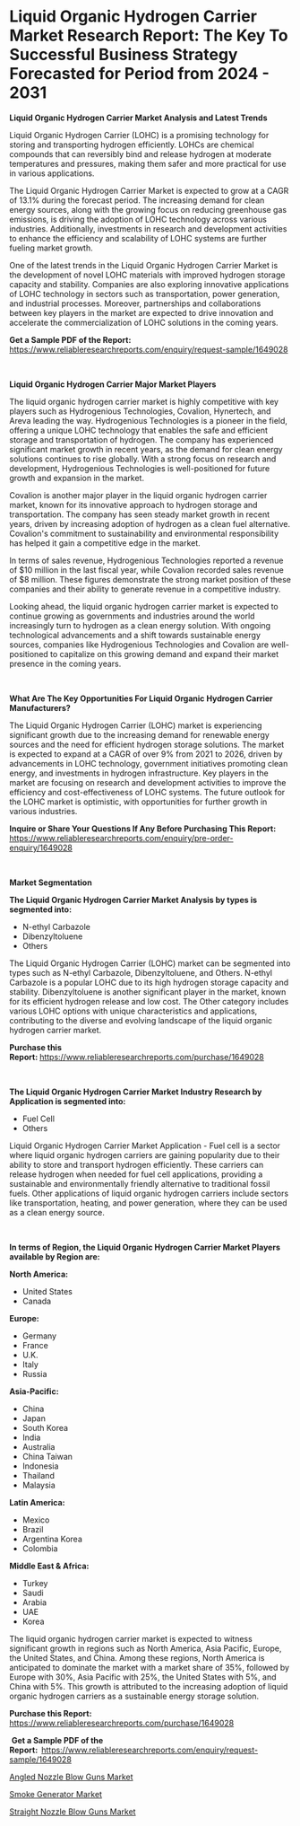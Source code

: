 <p><h1>Liquid Organic Hydrogen Carrier Market Research Report: The Key To Successful Business Strategy Forecasted for Period from 2024 - 2031</h1></p><p><strong>Liquid Organic Hydrogen Carrier Market Analysis and Latest Trends</strong></p>
<p><p>Liquid Organic Hydrogen Carrier (LOHC) is a promising technology for storing and transporting hydrogen efficiently. LOHCs are chemical compounds that can reversibly bind and release hydrogen at moderate temperatures and pressures, making them safer and more practical for use in various applications.</p><p>The Liquid Organic Hydrogen Carrier Market is expected to grow at a CAGR of 13.1% during the forecast period. The increasing demand for clean energy sources, along with the growing focus on reducing greenhouse gas emissions, is driving the adoption of LOHC technology across various industries. Additionally, investments in research and development activities to enhance the efficiency and scalability of LOHC systems are further fueling market growth.</p><p>One of the latest trends in the Liquid Organic Hydrogen Carrier Market is the development of novel LOHC materials with improved hydrogen storage capacity and stability. Companies are also exploring innovative applications of LOHC technology in sectors such as transportation, power generation, and industrial processes. Moreover, partnerships and collaborations between key players in the market are expected to drive innovation and accelerate the commercialization of LOHC solutions in the coming years.</p></p>
<p><strong>Get a Sample PDF of the Report:&nbsp;</strong> <a href="https://www.reliableresearchreports.com/enquiry/request-sample/1649028">https://www.reliableresearchreports.com/enquiry/request-sample/1649028</a></p>
<p>&nbsp;</p>
<p><strong>Liquid Organic Hydrogen Carrier Major Market Players</strong></p>
<p><p>The liquid organic hydrogen carrier market is highly competitive with key players such as Hydrogenious Technologies, Covalion, Hynertech, and Areva leading the way. Hydrogenious Technologies is a pioneer in the field, offering a unique LOHC technology that enables the safe and efficient storage and transportation of hydrogen. The company has experienced significant market growth in recent years, as the demand for clean energy solutions continues to rise globally. With a strong focus on research and development, Hydrogenious Technologies is well-positioned for future growth and expansion in the market.</p><p>Covalion is another major player in the liquid organic hydrogen carrier market, known for its innovative approach to hydrogen storage and transportation. The company has seen steady market growth in recent years, driven by increasing adoption of hydrogen as a clean fuel alternative. Covalion's commitment to sustainability and environmental responsibility has helped it gain a competitive edge in the market.</p><p>In terms of sales revenue, Hydrogenious Technologies reported a revenue of $10 million in the last fiscal year, while Covalion recorded sales revenue of $8 million. These figures demonstrate the strong market position of these companies and their ability to generate revenue in a competitive industry.</p><p>Looking ahead, the liquid organic hydrogen carrier market is expected to continue growing as governments and industries around the world increasingly turn to hydrogen as a clean energy solution. With ongoing technological advancements and a shift towards sustainable energy sources, companies like Hydrogenious Technologies and Covalion are well-positioned to capitalize on this growing demand and expand their market presence in the coming years.</p></p>
<p>&nbsp;</p>
<p><strong>What Are The Key Opportunities For Liquid Organic Hydrogen Carrier Manufacturers?</strong></p>
<p><p>The Liquid Organic Hydrogen Carrier (LOHC) market is experiencing significant growth due to the increasing demand for renewable energy sources and the need for efficient hydrogen storage solutions. The market is expected to expand at a CAGR of over 9% from 2021 to 2026, driven by advancements in LOHC technology, government initiatives promoting clean energy, and investments in hydrogen infrastructure. Key players in the market are focusing on research and development activities to improve the efficiency and cost-effectiveness of LOHC systems. The future outlook for the LOHC market is optimistic, with opportunities for further growth in various industries.</p></p>
<p><strong>Inquire or Share Your Questions If Any Before Purchasing This Report:</strong> <a href="https://www.reliableresearchreports.com/enquiry/pre-order-enquiry/1649028">https://www.reliableresearchreports.com/enquiry/pre-order-enquiry/1649028</a></p>
<p>&nbsp;</p>
<p><strong>Market Segmentation</strong></p>
<p><strong>The Liquid Organic Hydrogen Carrier Market Analysis by types is segmented into:</strong></p>
<p><ul><li>N-ethyl Carbazole</li><li>Dibenzyltoluene</li><li>Others</li></ul></p>
<p><p>The Liquid Organic Hydrogen Carrier (LOHC) market can be segmented into types such as N-ethyl Carbazole, Dibenzyltoluene, and Others. N-ethyl Carbazole is a popular LOHC due to its high hydrogen storage capacity and stability. Dibenzyltoluene is another significant player in the market, known for its efficient hydrogen release and low cost. The Other category includes various LOHC options with unique characteristics and applications, contributing to the diverse and evolving landscape of the liquid organic hydrogen carrier market.</p></p>
<p><strong>Purchase this Report:&nbsp;</strong><a href="https://www.reliableresearchreports.com/purchase/1649028">https://www.reliableresearchreports.com/purchase/1649028</a></p>
<p>&nbsp;</p>
<p><strong>The Liquid Organic Hydrogen Carrier Market Industry Research by Application is segmented into:</strong></p>
<p><ul><li>Fuel Cell</li><li>Others</li></ul></p>
<p><p>Liquid Organic Hydrogen Carrier Market Application - Fuel cell is a sector where liquid organic hydrogen carriers are gaining popularity due to their ability to store and transport hydrogen efficiently. These carriers can release hydrogen when needed for fuel cell applications, providing a sustainable and environmentally friendly alternative to traditional fossil fuels. Other applications of liquid organic hydrogen carriers include sectors like transportation, heating, and power generation, where they can be used as a clean energy source.</p></p>
<p>&nbsp;</p>
<p><strong>In terms of Region, the Liquid Organic Hydrogen Carrier Market Players available by Region are:</strong></p>
<p>
    <p> <strong> North America: </strong>
        <ul>
            <li>United States</li>
            <li>Canada</li>
        </ul>
        </p> 
    <p> <strong> Europe: </strong>
        <ul>
            <li>Germany</li>
            <li>France</li>
            <li>U.K.</li>
            <li>Italy</li>
            <li>Russia</li>
        </ul>
        </p> 
    <p> <strong> Asia-Pacific: </strong>
        <ul>
            <li>China</li>
            <li>Japan</li>
            <li>South Korea</li>
            <li>India</li>
            <li>Australia</li>
            <li>China Taiwan</li>
            <li>Indonesia</li>
            <li>Thailand</li>
            <li>Malaysia</li>
        </ul>
        </p> 
    <p> <strong> Latin America: </strong>
        <ul>
            <li>Mexico</li>
            <li>Brazil</li>
            <li>Argentina Korea</li>
            <li>Colombia</li>
        </ul>
        </p> 
    <p> <strong> Middle East & Africa: </strong>
        <ul>
            <li>Turkey</li>
            <li>Saudi</li>
            <li>Arabia</li>
            <li>UAE</li>
            <li>Korea</li>
        </ul>
    </p>
    </p>
<p><p>The liquid organic hydrogen carrier market is expected to witness significant growth in regions such as North America, Asia Pacific, Europe, the United States, and China. Among these regions, North America is anticipated to dominate the market with a market share of 35%, followed by Europe with 30%, Asia Pacific with 25%, the United States with 5%, and China with 5%. This growth is attributed to the increasing adoption of liquid organic hydrogen carriers as a sustainable energy storage solution.</p></p>
<p><strong>Purchase this Report: </strong><a href="https://www.reliableresearchreports.com/purchase/1649028">https://www.reliableresearchreports.com/purchase/1649028</a></p>
<p>&nbsp;<strong>Get a Sample PDF of the Report:&nbsp;&nbsp;</strong><a href="https://www.reliableresearchreports.com/enquiry/request-sample/1649028">https://www.reliableresearchreports.com/enquiry/request-sample/1649028</a></p>
<p><strong></strong></p>
<p><p><a href="https://view.publitas.com/reportprime-1/angled-nozzle-blow-guns-market-size-2023-2030-global-industrial-analysis-key-geographical-regions-market-share-top-key-players-product-types-and-forecast-research-report/">Angled Nozzle Blow Guns Market</a></p><p><a href="https://view.publitas.com/reportprime-1/smoke-generator-market-size-focuses-on-market-dynamics-in-depth-analysis-and-future-projections-of-its-market-forecasted-for-period-from-2023-to-2030/">Smoke Generator Market</a></p><p><a href="https://view.publitas.com/reportprime-1/straight-nozzle-blow-guns-market-analysis-examines-its-scope-on-growth-opportunities-and-forecasted-trends-spanning-from-2023-to-2030/">Straight Nozzle Blow Guns Market</a></p></p>